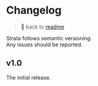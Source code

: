 
# Changelog

> 📖 back to [readme](readme.md)

Strata follows semantic versioning.\
Any issues should be reported.


## v1.0

The initial release.
